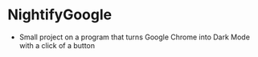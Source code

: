 # NightifyGoogle

- Small project on a program that turns Google Chrome into Dark Mode with a click of a button
